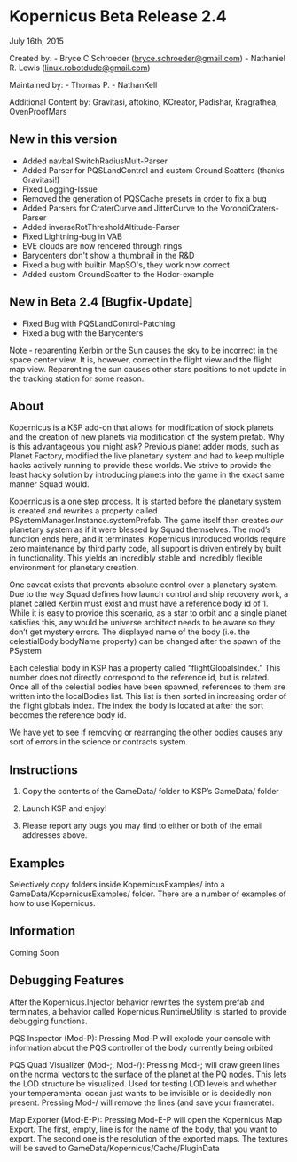 Kopernicus Beta Release 2.4
==============================
July 16th, 2015

Created by: - Bryce C Schroeder (bryce.schroeder@gmail.com)
   		    - Nathaniel R. Lewis (linux.robotdude@gmail.com)
 
Maintained by: - Thomas P.
			   - NathanKell
 
Additional Content by: Gravitasi, aftokino, KCreator, Padishar, Kragrathea, OvenProofMars

New in this version
-------------------
- Added navballSwitchRadiusMult-Parser
- Added Parser for PQSLandControl and custom Ground Scatters (thanks Gravitasi!)
- Fixed Logging-Issue
- Removed the generation of PQSCache presets in order to fix a bug
- Added Parsers for CraterCurve and JitterCurve to the VoronoiCraters-Parser
- Added inverseRotThresholdAltitude-Parser
- Fixed Lightning-bug in VAB
- EVE clouds are now rendered through rings
- Barycenters don't show a thumbnail in the R&D
- Fixed a bug with builtin MapSO's, they work now correct
- Added custom GroundScatter to the Hodor-example

New in Beta 2.4 [Bugfix-Update]
---------------
- Fixed Bug with PQSLandControl-Patching
- Fixed a bug with the Barycenters

Note - reparenting Kerbin or the Sun causes the sky to be incorrect in the space center view. It is, however, correct in the flight view and the flight map view.  Reparenting the sun causes other stars positions to not update in the tracking station for some reason.

About
-----
Kopernicus is a KSP add-on that allows for modification of stock planets and the creation of new planets via modification of the system prefab.  Why is this advantageous you might ask?  Previous planet adder mods, such as Planet Factory, modified the live planetary system and had to keep multiple hacks actively running to provide these worlds.  We strive to provide the least hacky solution by introducing planets into the game in the exact same manner Squad would.  

Kopernicus is a one step process.  It is started before the planetary system is created and rewrites a property called PSystemManager.Instance.systemPrefab.  The game itself then creates *our* planetary system as if it were blessed by Squad themselves.  The mod’s function ends here, and it terminates.  Kopernicus introduced worlds require zero maintenance by third party code, all support is driven entirely by built in functionality.  This yields an incredibly stable and incredibly flexible environment for planetary creation.

One caveat exists that prevents absolute control over a planetary system.  Due to the way Squad defines how launch control and ship recovery work, a planet called Kerbin must exist and must have a reference body id of 1.  While it is easy to provide this scenario, as a star to orbit and a single planet satisfies this, any would be universe architect needs to be aware so they don’t get mystery errors. The displayed name of the body (i.e. the celestialBody.bodyName property) can be changed after the spawn of the PSystem  

Each celestial body in KSP has a property called “flightGlobalsIndex.”  This number does not directly correspond to the reference id, but is related.  Once all of the celestial bodies have been spawned, references to them are written into the localBodies list.  This list is then sorted in increasing order of the flight globals index.  The index the body is located at after the sort becomes the reference body id.

We have yet to see if removing or rearranging the other bodies causes any sort of errors in the science or contracts system.


Instructions
------------

1) Copy the contents of the GameData/ folder to KSP’s GameData/ folder

2) Launch KSP and enjoy!

3) Please report any bugs you may find to either or both of the email addresses above.


Examples
----------
Selectively copy folders inside KopernicusExamples/ into a GameData/KopernicusExamples/ folder.  There are a number of examples of how to use Kopernicus.


Information
-----------
Coming Soon

Debugging Features
------------------

After the Kopernicus.Injector behavior rewrites the system prefab and terminates, a behavior called Kopernicus.RuntimeUtility is started to provide debugging functions.

PQS Inspector (Mod-P): Pressing Mod-P will explode your console with information about the PQS controller of the body currently being orbited

PQS Quad Visualizer (Mod-;, Mod-/): Pressing Mod-; will draw green lines on the normal vectors to the surface of the planet at the PQ nodes.  This lets the LOD structure be visualized.  Used for testing LOD levels and whether your temperamental ocean just wants to be invisible or is decidedly non present.  Pressing Mod-/ will remove the lines (and save your framerate).

Map Exporter (Mod-E-P): Pressing Mod-E-P will open the Kopernicus Map Export. The first, empty, line is for the name of the body, that you want to export. The second one is the resolution of the exported maps. The textures will be saved to GameData/Kopernicus/Cache/PluginData
